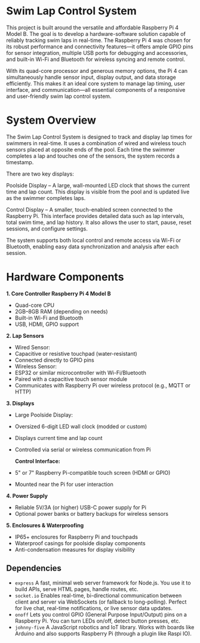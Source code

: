 # Swim Lap Control System
This project is built around the versatile and affordable Raspberry Pi 4 Model B. The goal is to develop a hardware-software solution capable of reliably tracking swim laps in real-time. The Raspberry Pi 4 was chosen for its robust performance and connectivity features—it offers ample GPIO pins for sensor integration, multiple USB ports for debugging and accessories, and built-in Wi-Fi and Bluetooth for wireless syncing and remote control.

With its quad-core processor and generous memory options, the Pi 4 can simultaneously handle sensor input, display output, and data storage efficiently. This makes it an ideal core system to manage lap timing, user interface, and communication—all essential components of a responsive and user-friendly swim lap control system.

# System Overview
The Swim Lap Control System is designed to track and display lap times for swimmers in real-time. It uses a combination of wired and wireless touch sensors placed at opposite ends of the pool. Each time the swimmer completes a lap and touches one of the sensors, the system records a timestamp.

There are two key displays:

Poolside Display – A large, wall-mounted LED clock that shows the current time and lap count. This display is visible from the pool and is updated live as the swimmer completes laps.

Control Display – A smaller, touch-enabled screen connected to the Raspberry Pi. This interface provides detailed data such as lap intervals, total swim time, and lap history. It also allows the user to start, pause, reset sessions, and configure settings.

The system supports both local control and remote access via Wi-Fi or Bluetooth, enabling easy data synchronization and analysis after each session.

# Hardware Components
**1. Core Controller Raspberry Pi 4 Model B**
- Quad-core CPU
- 2GB–8GB RAM (depending on needs)
- Built-in Wi-Fi and Bluetooth
- USB, HDMI, GPIO support

**2. Lap Sensors**
- Wired Sensor:
- Capacitive or resistive touchpad (water-resistant)
- Connected directly to GPIO pins
- Wireless Sensor:
- ESP32 or similar microcontroller with Wi-Fi/Bluetooth
- Paired with a capacitive touch sensor module
- Communicates with Raspberry Pi over wireless protocol (e.g., MQTT or HTTP)

**3. Displays**

- Large Poolside Display:
- Oversized 6-digit LED wall clock (modded or custom)
- Displays current time and lap count
- Controlled via serial or wireless communication from Pi

    **Control Interface:**
- 5" or 7" Raspberry Pi-compatible touch screen (HDMI or GPIO)
- Mounted near the Pi for user interaction

**4. Power Supply**
- Reliable 5V/3A (or higher) USB-C power supply for Pi
- Optional power banks or battery backups for wireless sensors

**5. Enclosures & Waterproofing**

- IP65+ enclosures for Raspberry Pi and touchpads
- Waterproof casings for poolside display components
- Anti-condensation measures for display visibility

## Dependencies

* `express` A fast, minimal web server framework for Node.js.
You use it to build APIs, serve HTML pages, handle routes, etc.
* `socket.io` Enables real-time, bi-directional communication between client and server via WebSockets (or fallback to long-polling).
Perfect for live chat, real-time notifications, or live sensor data updates.
* `onoff` Lets you control GPIO (General Purpose Input/Output) pins on a Raspberry Pi.
You can turn LEDs on/off, detect button presses, etc.
* `johnny-five` A JavaScript robotics and IoT library.
Works with boards like Arduino and also supports Raspberry Pi (through a plugin like Raspi IO).
